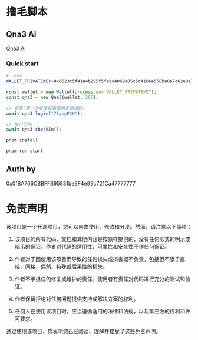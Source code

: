 # 撸毛脚本

## Qna3 Ai

[Qna3 Ai](https://qna3.ai/)

### Quick start

``` bash
# .env
WALLET_PRIVATEKEY=0x6623c5f41a4b295f5fadc4069a05c5d4166a558ba0a7c62e0e781bd0c1d325b3
```

```js
const wallet = new Wallet(process.env.WALLET_PRIVATEKEY);
const qna3 = new Qna3(wallet, 206);

// 登录(第一次登录就需要绑定邀请码)
await qna3.login("78yppP2H");

// 每日签到
await qna3.checkIn();

```

``` bash
pnpm install

pnpm run start
```

## Auth by

0x0fBA766CBBFFB95831be9F4e99c721Ca47777777

# 免责声明

该项目是一个开源项目，您可以自由使用、修改和分发。然而，请注意以下事项：

1. 该项目的所有代码、文档和其他内容是按原样提供的，没有任何形式的明示或暗示的保证。作者对代码的适用性、可靠性和安全性不作任何保证。

2. 作者对于因使用该项目而导致的任何损失或损害概不负责，包括但不限于直接、间接、偶然、特殊或后果性的损失。

3. 作者不承担任何修复或维护的责任。使用者有责任对代码进行充分的测试和验证。

4. 作者保留拒绝对任何问题提供支持或解决方案的权利。

5. 任何人在使用该项目时，应当遵循适用的法律和法规，以及第三方的权利和许可要求。

通过使用该项目，您表明您已经阅读、理解并接受了这些免责声明。

